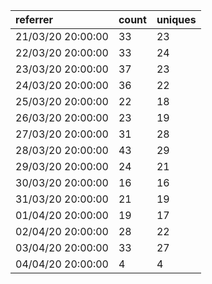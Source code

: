 | referrer          | count | uniques |
| :---------------- | :---- | :------ |
| 21/03/20 20:00:00 | 33    | 23      |
| 22/03/20 20:00:00 | 33    | 24      |
| 23/03/20 20:00:00 | 37    | 23      |
| 24/03/20 20:00:00 | 36    | 22      |
| 25/03/20 20:00:00 | 22    | 18      |
| 26/03/20 20:00:00 | 23    | 19      |
| 27/03/20 20:00:00 | 31    | 28      |
| 28/03/20 20:00:00 | 43    | 29      |
| 29/03/20 20:00:00 | 24    | 21      |
| 30/03/20 20:00:00 | 16    | 16      |
| 31/03/20 20:00:00 | 21    | 19      |
| 01/04/20 20:00:00 | 19    | 17      |
| 02/04/20 20:00:00 | 28    | 22      |
| 03/04/20 20:00:00 | 33    | 27      |
| 04/04/20 20:00:00 | 4     | 4       |